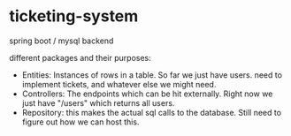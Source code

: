 # ticketing-system

spring boot / mysql backend



different packages and their purposes:
- Entities: Instances of rows in a table. So far we just have users. need to implement tickets, and whatever else we might need.
- Controllers: The endpoints which can be hit externally. Right now we just have "/users" which returns all users.
- Repository: this makes the actual sql calls to the database. Still need to figure out how we can host this.
